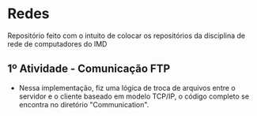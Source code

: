 # Redes
Repositório feito com o intuito de colocar os repositórios da disciplina de rede de computadores do IMD

## 1º Atividade - Comunicação FTP
- Nessa implementação, fiz uma lógica de troca de arquivos entre o servidor e o cliente baseado em modelo TCP/IP, o código completo se encontra no diretório "Communication".
